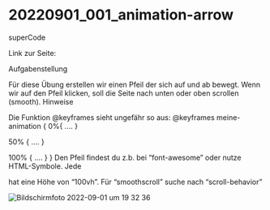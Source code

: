 # 20220901_001_animation-arrow
superCode

Link zur Seite: 

Aufgabenstellung

Für diese Übung erstellen wir einen Pfeil der sich auf und ab bewegt. Wenn wir auf den Pfeil klicken, soll die Seite nach unten oder oben scrollen (smooth).
Hinweise

Die Funktion @keyframes sieht ungefähr so aus:
@keyframes meine-animation {
  0%{
    ....
  }

  50% {
    ....
  }

  100% {
    ....
  }
}
Den Pfeil findest du z.b. bei “font-awesome” oder nutze HTML-Symbole.
Jede <section> hat eine Höhe von “100vh”.
Für “smoothscroll” suche nach “scroll-behavior”

![Bildschirmfoto 2022-09-01 um 19 32 36](https://user-images.githubusercontent.com/110397919/187976908-3f0ad55a-68c2-4e63-9576-6fba01ecd64f.png)

